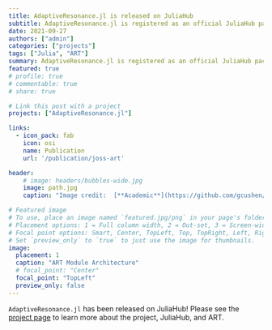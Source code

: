 ```yaml
---
title: AdaptiveResonance.jl is released on JuliaHub
subtitle: AdaptiveResonance.jl is registered as an official JuliaHub package at version 0.1.0
date: 2021-09-27
authors: ["admin"]
categories: ["projects"]
tags: ["Julia", "ART"]
summary: AdaptiveResonance.jl is registered as an official JuliaHub package at version 0.1.0.
featured: true
# profile: true
# commentable: true
# share: true

# Link this post with a project
projects: ["AdaptiveResonance.jl"]

links:
  - icon_pack: fab
    icon: osi
    name: Publication
    url: '/publication/joss-art'

header:
    # image: headers/bubbles-wide.jpg
    image: path.jpg
    caption: "Image credit:  [**Academic**](https://github.com/gcushen/hugo-academic/)"

# Featured image
# To use, place an image named `featured.jpg/png` in your page's folder.
# Placement options: 1 = Full column width, 2 = Out-set, 3 = Screen-width
# Focal point options: Smart, Center, TopLeft, Top, TopRight, Left, Right, BottomLeft, Bottom, BottomRight
# Set `preview_only` to `true` to just use the image for thumbnails.
image:
  placement: 1
  caption: "ART Module Architecture"
  # focal_point: "Center"
  focal_point: "TopLeft"
  preview_only: false
---
```


`AdaptiveResonance.jl` has been released on JuliaHub!
Please see the [project page](/project/adaptiveresonance) to learn more about the project, JuliaHub, and ART.

